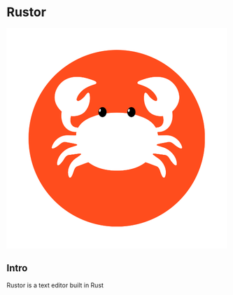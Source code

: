 # Rustor

![Rustor logo](/assets/images/rustor-logo.svg)

## Intro

Rustor is a text editor built in Rust
